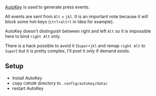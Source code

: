
[AutoKey](https://github.com/autokey/autokey) is used to generate press events.

All events are sent from `Alt` + `jkl`. It is an important note because it will block some hot-keys (`ctrl+alt+l` in Idea for example).

AutoKey doesn't distinguish between right and left `Alt` so it is impossible here to bind `right Alt` only.

There is a hack possible to avoid it (`Super+jkl` and remap `right Alt` to `Super`) but it is pretty complex, I'll post it only if demand exists.


## Setup
* Install AutoKey
* copy `CURSOR` directory to `.config/autokey/data/`
* restart AutoKey
